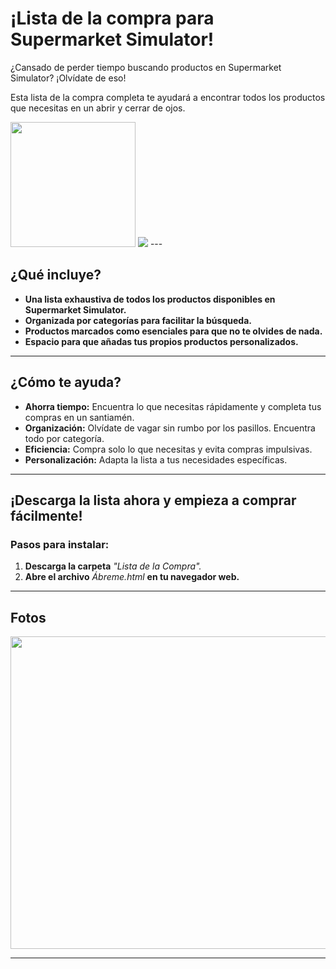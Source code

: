 # ¡Lista de la compra para Supermarket Simulator!

¿Cansado de perder tiempo buscando productos en Supermarket Simulator? ¡Olvídate de eso!

Esta lista de la compra completa te ayudará a encontrar todos los productos que necesitas en un abrir y cerrar de ojos.

<img src="https://github.com/Fedes10/Mi-propia-IA/blob/Inicio/_65d2ab48-27da-4fff-bdb0-c85b8e739104.jpg" width="200" height="200">
<img src="https://via.placeholder.com/800x1/2E86C1/2E86C1.png">
---

## ¿Qué incluye?

- **Una lista exhaustiva de todos los productos disponibles en Supermarket Simulator.**
- **Organizada por categorías para facilitar la búsqueda.**
- **Productos marcados como esenciales para que no te olvides de nada.**
- **Espacio para que añadas tus propios productos personalizados.**

---

## ¿Cómo te ayuda?

- **Ahorra tiempo:** Encuentra lo que necesitas rápidamente y completa tus compras en un santiamén.
- **Organización:** Olvídate de vagar sin rumbo por los pasillos. Encuentra todo por categoría.
- **Eficiencia:** Compra solo lo que necesitas y evita compras impulsivas.
- **Personalización:** Adapta la lista a tus necesidades específicas.

---

## ¡Descarga la lista ahora y empieza a comprar fácilmente!

### Pasos para instalar:

1. **Descarga la carpeta** *"Lista de la Compra".*
2. **Abre el archivo** *Ábreme.html*  **en tu navegador web.**

---

## Fotos

<img src="https://github.com/Fedes10/Mi-propia-IA/blob/Inicio/Foto-Web-Ejemplo.png" width="780" height="500">

---

